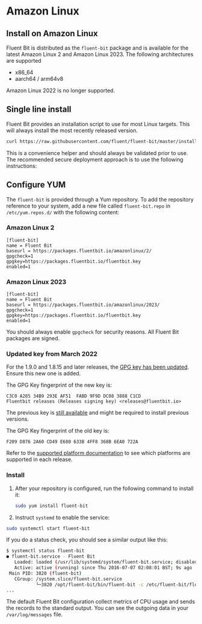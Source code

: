 # Amazon Linux

## Install on Amazon Linux

Fluent Bit is distributed as the `fluent-bit` package and is available for the latest Amazon Linux 2 and Amazon Linux 2023. The following architectures are supported

- x86_64
- aarch64 / arm64v8

Amazon Linux 2022 is no longer supported.

## Single line install

Fluent Bit provides an installation script to use for most Linux targets. This will always install the most recently released version.

```bash copy
curl https://raw.githubusercontent.com/fluent/fluent-bit/master/install.sh | sh
```

This is a convenience helper and should always be validated prior to use. The recommended secure deployment approach is to use the following instructions:

## Configure YUM

The `fluent-bit` is provided through a Yum repository. To add the repository reference to your system, add a new file called `fluent-bit.repo` in `/etc/yum.repos.d/` with the following content:

### Amazon Linux 2

```text copy
[fluent-bit]
name = Fluent Bit
baseurl = https://packages.fluentbit.io/amazonlinux/2/
gpgcheck=1
gpgkey=https://packages.fluentbit.io/fluentbit.key
enabled=1
```

### Amazon Linux 2023

```text copy
[fluent-bit]
name = Fluent Bit
baseurl = https://packages.fluentbit.io/amazonlinux/2023/
gpgcheck=1
gpgkey=https://packages.fluentbit.io/fluentbit.key
enabled=1
```

You should always enable `gpgcheck` for security reasons. All Fluent Bit packages are signed.

### Updated key from March 2022

For the 1.9.0 and 1.8.15 and later releases, the [GPG key has been updated](https://packages.fluentbit.io/fluentbit.key). Ensure this new one is added.

The GPG Key fingerprint of the new key is:

```text
C3C0 A285 34B9 293E AF51  FABD 9F9D DC08 3888 C1CD
Fluentbit releases (Releases signing key) <releases@fluentbit.io>
```

The previous key is [still available](https://packages.fluentbit.io/fluentbit-legacy.key) and might be required to install previous versions.

The GPG Key fingerprint of the old key is:

```text
F209 D876 2A60 CD49 E680 633B 4FF8 368B 6EA0 722A
```

Refer to the [supported platform documentation](../supported-platforms.md) to see which platforms are supported in each release.

### Install

1. After your repository is configured, run the following command to install it:

   ```bash copy
   sudo yum install fluent-bit
   ```

1. Instruct `systemd` to enable the service:

```bash copy
sudo systemctl start fluent-bit
```

If you do a status check, you should see a similar output like this:

```bash
$ systemctl status fluent-bit
● fluent-bit.service - Fluent Bit
   Loaded: loaded (/usr/lib/systemd/system/fluent-bit.service; disabled; vendor preset: disabled)
   Active: active (running) since Thu 2016-07-07 02:08:01 BST; 9s ago
 Main PID: 3820 (fluent-bit)
   CGroup: /system.slice/fluent-bit.service
           └─3820 /opt/fluent-bit/bin/fluent-bit -c /etc/fluent-bit/fluent-bit.conf
...
```

The default Fluent Bit configuration collect metrics of CPU usage and sends the records to the standard output. You can see the outgoing data in your `/var/log/messages` file.
